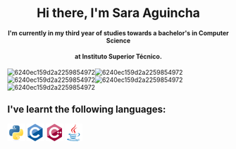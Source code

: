 ### <h1 align="Center"> Hi there, I'm Sara Aguincha </h1>

<h4 align="Center"> I'm currently in my third year of studies towards a bachelor's in Computer Science  </h4>
<h4 align="Center">  at Instituto Superior Técnico. </h4>


![6240ec159d2a2259854972](https://user-images.githubusercontent.com/74461472/160304790-4a82e3b3-7c3c-446c-a1b8-6746b113bbe1.gif)![6240ec159d2a2259854972](https://user-images.githubusercontent.com/74461472/160304790-4a82e3b3-7c3c-446c-a1b8-6746b113bbe1.gif)![6240ec159d2a2259854972](https://user-images.githubusercontent.com/74461472/160304790-4a82e3b3-7c3c-446c-a1b8-6746b113bbe1.gif)![6240ec159d2a2259854972](https://user-images.githubusercontent.com/74461472/160304790-4a82e3b3-7c3c-446c-a1b8-6746b113bbe1.gif)![6240ec159d2a2259854972](https://user-images.githubusercontent.com/74461472/160304790-4a82e3b3-7c3c-446c-a1b8-6746b113bbe1.gif)

<h2 align="left"> I've learnt the following languages:</h2>
<h4 align="left"> <img src="https://raw.githubusercontent.com/devicons/devicon/master/icons/python/python-original.svg" alt="python" width="40" height="40"/> 
<img src="https://raw.githubusercontent.com/devicons/devicon/master/icons/c/c-original.svg" alt="c" width="40" height="40"/> 
<img src="https://raw.githubusercontent.com/devicons/devicon/master/icons/cplusplus/cplusplus-original.svg" alt="cplusplus" width="40" height="40"/> 
<img src="https://raw.githubusercontent.com/devicons/devicon/master/icons/java/java-original.svg" alt="java" width="40" height="40"/> </h4> 

